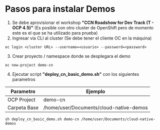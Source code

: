 # Pasos para instalar Demos

1. Se debe aprovisionar el workshop **"CCN Roadshow for Dev Track (T - OCP 4.5)"**  (Es posible con otro cluster de OpenShift pero de momento este es el que se ha utilizado para prueba)
2. Ingresar via CLI al cluster (Se debe tener el cliente OC en la máquina)
```
oc login <cluster URL> --username=<usuario> --password=<password>
```
3. Crear proyecto / namespace donde se desplegara el demo
```
oc new-project demo-cn
```
4. Ejecutar script **"deploy_cn_basic_demo.sh"** con los siguientes parametros

| Parametro | Ejemplo |
| ----------- | ----------- |
| OCP Project | demo-cn |
| Carpeta Base | /home/user/Documents/cloud-native-demos |

```
sh deploy_cn_basic_demo.sh demo-cn /home/user/Documents/cloud-native-demos
```